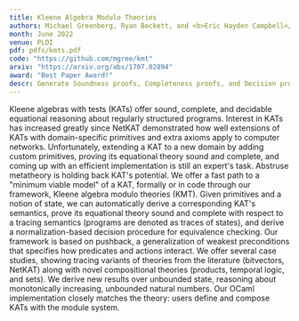 ```yaml
---
title: Kleene Algebra Modulo Theories
authors: Michael Greenberg, Ryan Beckett, and <b>Eric Hayden Campbell</b>
month: June 2022
venue: PLDI
pdf: pdfs/kmts.pdf
code: "https://github.com/mgree/kmt"
arxiv: "https://arxiv.org/abs/1707.02894"
award: "Best Paper Award!"
descr: Generate Soundness proofs, Completeness proofs, and Decision procedures for KAs plus a Sound, Complete and Decidable, client theory.
---
```


Kleene algebras with tests (KATs) offer sound, complete, and decidable equational reasoning about regularly structured programs. Interest in KATs has increased greatly since NetKAT demonstrated how well extensions of KATs with domain-specific primitives and extra axioms apply to computer networks. Unfortunately, extending a KAT to a new domain by adding custom primitives, proving its equational theory sound and complete, and coming up with an efficient implementation is still an expert's task. Abstruse metatheory is holding back KAT's potential.
We offer a fast path to a "minimum viable model" of a KAT, formally or in code through our framework, Kleene algebra modulo theories (KMT). Given primitives and a notion of state, we can automatically derive a corresponding KAT's semantics, prove its equational theory sound and complete with respect to a tracing semantics (programs are denoted as traces of states), and derive a normalization-based decision procedure for equivalence checking. Our framework is based on pushback, a generalization of weakest preconditions that specifies how predicates and actions interact. We offer several case studies, showing tracing variants of theories from the literature (bitvectors, NetKAT) along with novel compositional theories (products, temporal logic, and sets). We derive new results over unbounded state, reasoning about monotonically increasing, unbounded natural numbers. Our OCaml implementation closely matches the theory: users define and compose KATs with the module system. 
